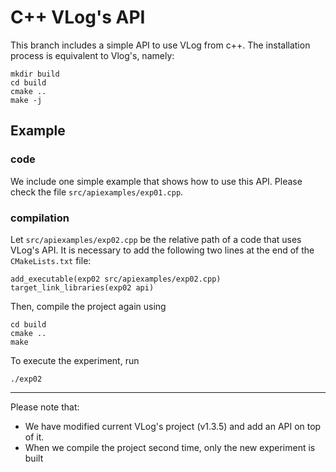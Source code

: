 # C++ VLog's API

This branch includes a simple API to use VLog from c++.
The installation process is equivalent to Vlog's, namely:

```
mkdir build
cd build
cmake ..
make -j
```

## Example

### code
We include one simple example that shows how to use this API. Please check the file `src/apiexamples/exp01.cpp`.

### compilation
Let `src/apiexamples/exp02.cpp` be the relative path of a code that uses VLog's API. It is necessary to add the following two lines at the end of the `CMakeLists.txt` file:
```
add_executable(exp02 src/apiexamples/exp02.cpp)
target_link_libraries(exp02 api)
```
Then, compile the project again using
```
cd build
cmake ..
make
```
To execute the experiment, run
```
./exp02
```

-----
Please note that:
* We have modified current VLog's project (v1.3.5) and add an API on top of it. 
* When we compile the project second time, only the new experiment is built
